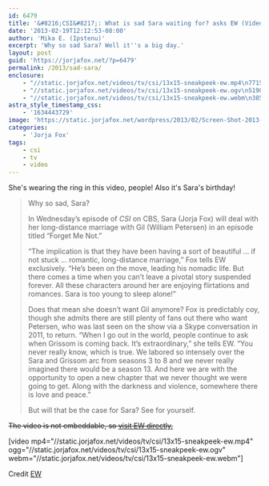 ```yaml
---
id: 6479
title: '&#8216;CSI&#8217;: What is sad Sara waiting for? asks EW (Video)'
date: '2013-02-19T12:12:53-08:00'
author: 'Mika E. (Ipstenu)'
excerpt: 'Why so sad Sara? Well it''s a big day.'
layout: post
guid: 'https://jorjafox.net/?p=6479'
permalink: /2013/sad-sara/
enclosure:
    - "//static.jorjafox.net/videos/tv/csi/13x15-sneakpeek-ew.mp4\n7715453\nvideo/mp4\n"
    - "//static.jorjafox.net/videos/tv/csi/13x15-sneakpeek-ew.ogv\n5190164\nvideo/ogg\n"
    - "//static.jorjafox.net/videos/tv/csi/13x15-sneakpeek-ew.webm\n3855361\nvideo/webm\n"
astra_style_timestamp_css:
    - '1634443729'
image: 'https://static.jorjafox.net/wordpress/2013/02/Screen-Shot-2013-02-19-at-12.12.34-PM.png'
categories:
    - 'Jorja Fox'
tags:
    - csi
    - tv
    - video
---
```


She's wearing the ring in this video, people! Also it's Sara's birthday!
<blockquote>Why so sad, Sara?

In Wednesday’s episode of <em>CSI </em>on CBS, Sara (Jorja Fox) will deal with her long-distance marriage with Gil (William Petersen) in an episode titled “Forget Me Not.”

“The implication is that they have been having a sort of beautiful … if not stuck … romantic, long-distance marriage,” Fox tells EW exclusively. “He’s been on the move, leading his nomadic life. But there comes a time when you can’t leave a pivotal story suspended forever. All these characters around her are enjoying flirtations and romances. Sara is too young to sleep alone!”

Does that mean she doesn’t want Gil anymore? Fox is predictably coy, though she admits there are still plenty of fans out there who want Petersen, who was last seen on the show via a Skype conversation in 2011, to return. “When I go out in the world, people continue to ask when Grissom is coming back. It’s extraordinary,” she tells EW. “You never really know, which is true. We labored so intensely over the Sara and Grissom arc from seasons 3 to 8 and we never really imagined there would be a season 13. And here we are with the opportunity to open a new chapter that we never thought we were going to get. Along with the darkness and violence, somewhere there is love and peace.”

But will that be the case for Sara? See for yourself.</blockquote>
<del>The video is not embeddable, so <a href="http://insidetv.ew.com/2013/02/19/csi-jorja-fox-william-petersen/">visit EW directly.</a></del>

[video mp4="//static.jorjafox.net/videos/tv/csi/13x15-sneakpeek-ew.mp4" ogg="//static.jorjafox.net/videos/tv/csi/13x15-sneakpeek-ew.ogv" webm="//static.jorjafox.net/videos/tv/csi/13x15-sneakpeek-ew.webm"]

Credit <a href="http://insidetv.ew.com/2013/02/19/csi-jorja-fox-william-petersen/">EW</a>